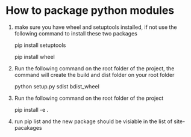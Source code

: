 # How to package python modules

1. make sure you have wheel and setuptools installed, if not use the following command to 
install these two packages

    pip install setuptools

    pip install wheel

2. Run the following command on the root folder of the project, the command will create the build and dist folder on your root folder

    python setup.py sdist bdist_wheel

3. Run the following command on the root folder of the project

    pip install -e .

4. run pip list and the new package should be visiable in the list of site-pacakages




